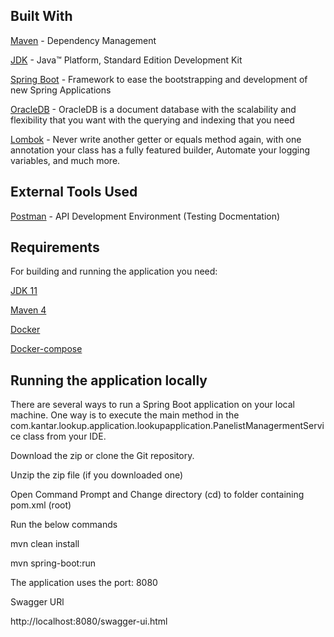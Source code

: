 Built With
----------

[Maven](https://maven.apache.org/) - Dependency Management

[JDK](https://www.oracle.com/java/technologies/javase/javase-jdk8-downloads.html) - Java™ Platform, Standard Edition Development Kit

[Spring Boot](https://spring.io/projects/spring-boot) - Framework to ease the bootstrapping and development of new Spring Applications

[OracleDB](http://oracledb.com/) - OracleDB is a document database with the scalability and flexibility that you want with the querying and indexing that you need

[Lombok](https://projectlombok.org/) - Never write another getter or equals method again, with one annotation your class has a fully featured builder, Automate your logging variables, and much more.

External Tools Used
-------------------

[Postman](https://www.postman.com/) - API Development Environment (Testing Docmentation)

Requirements
------------

For building and running the application you need:

[JDK 11](https://www.oracle.com/java/technologies/javase-downloads.html#JDK11)

[Maven 4](https://maven.apache.org/)

[Docker](https://www.docker.com/)

[Docker-compose](https://docs.docker.com/compose/)

Running the application locally
-------------------------------

There are several ways to run a Spring Boot application on your local machine. One way is to execute the main method in the com.kantar.lookup.application.lookupapplication.PanelistManagermentService class from your IDE.

Download the zip or clone the Git repository.

Unzip the zip file (if you downloaded one)

Open Command Prompt and Change directory (cd) to folder containing pom.xml (root)

Run the below commands

mvn clean install

mvn spring-boot:run

The application uses the port: 8080

Swagger URl

http://localhost:8080/swagger-ui.html
